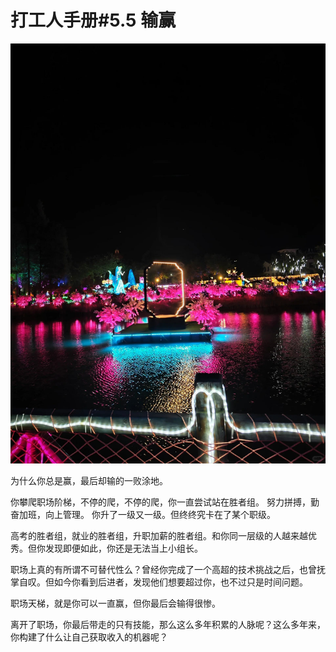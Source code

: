 # 打工人手册#5.5 输赢

 ![](img/e651a781-078e-4397-958e-7fe8c21703e4.jpg)
 
为什么你总是赢，最后却输的一败涂地。

你攀爬职场阶梯，不停的爬，不停的爬，你一直尝试站在胜者组。
努力拼搏，勤奋加班，向上管理。
你升了一级又一级。但终终究卡在了某个职级。

高考的胜者组，就业的胜者组，升职加薪的胜者组。和你同一层级的人越来越优秀。但你发现即便如此，你还是无法当上小组长。

职场上真的有所谓不可替代性么？曾经你完成了一个高超的技术挑战之后，也曾抚掌自叹。但如今你看到后进者，发现他们想要超过你，也不过只是时间问题。

职场天梯，就是你可以一直赢，但你最后会输得很惨。

离开了职场，你最后带走的只有技能，那么这么多年积累的人脉呢？这么多年来，你构建了什么让自己获取收入的机器呢？